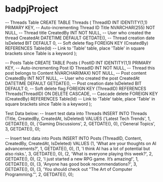 # badpjProject


-- Threads Table
CREATE TABLE Threads (
    ThreadID INT IDENTITY(1,1) PRIMARY KEY, -- Auto-incrementing Thread ID
    Title NVARCHAR(255) NOT NULL, -- Thread title
    CreatedBy INT NOT NULL, -- User who created the thread
    CreatedAt DATETIME DEFAULT GETDATE(), -- Thread creation date
    IsDeleted BIT DEFAULT 0, -- Soft delete flag
    FOREIGN KEY (CreatedBy) REFERENCES Table(Id) -- Link to 'Table' table, place 'Table' in square brackets since Table is a keyword
);

-- Posts Table
CREATE TABLE Posts (
    PostID INT IDENTITY(1,1) PRIMARY KEY, -- Auto-incrementing Post ID
    ThreadID INT NOT NULL, -- Thread this post belongs to
    Content NVARCHAR(MAX) NOT NULL, -- Post content
    CreatedBy INT NOT NULL, -- User who created the post
    CreatedAt DATETIME DEFAULT GETDATE(), -- Post creation date
    IsDeleted BIT DEFAULT 0, -- Soft delete flag
    FOREIGN KEY (ThreadID) REFERENCES Threads(ThreadID) ON DELETE CASCADE, -- Cascade delete
    FOREIGN KEY (CreatedBy) REFERENCES Table(Id) -- Link to 'Table' table, place 'Table' in square brackets since Table is a keyword
);

Test Data below:
-- Insert test data into Threads
INSERT INTO Threads (Title, CreatedBy, CreatedAt, IsDeleted)
VALUES
('Latest Tech Trends', 1, GETDATE(), 0),
('Gaming Discussions', 2, GETDATE(), 0),
('General Topics', 3, GETDATE(), 0);

-- Insert test data into Posts
INSERT INTO Posts (ThreadID, Content, CreatedBy, CreatedAt, IsDeleted)
VALUES
(1, 'What are your thoughts on AI advancements?', 1, GETDATE(), 0),
(1, 'I think AI has a lot of potential but also risks.', 3, GETDATE(), 0),
(2, 'What is everyone playing this week?', 2, GETDATE(), 0),
(2, 'I just started a new RPG game. It’s amazing!', 1, GETDATE(), 0),
(3, 'Anyone has good book recommendations?', 3, GETDATE(), 0),
(3, 'You should check out "The Art of Computer Programming."', 2, GETDATE(), 0);
